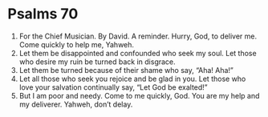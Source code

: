 ﻿
# Psalms 70
1. For the Chief Musician. By David. A reminder. Hurry, God, to deliver me. Come quickly to help me, Yahweh. 
2. Let them be disappointed and confounded who seek my soul. Let those who desire my ruin be turned back in disgrace. 
3. Let them be turned because of their shame who say, “Aha! Aha!” 
4. Let all those who seek you rejoice and be glad in you. Let those who love your salvation continually say, “Let God be exalted!” 
5. But I am poor and needy. Come to me quickly, God. You are my help and my deliverer. Yahweh, don’t delay. 
